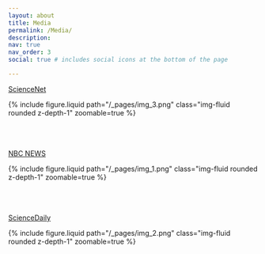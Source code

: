 ```yaml
---
layout: about
title: Media
permalink: /Media/
description: 
nav: true
nav_order: 3
social: true # includes social icons at the bottom of the page

---
```


[ScienceNet](https://news.sciencenet.cn/htmlnews/2024/4/520843.shtm)
<div class="row mt-3">
    <div class="col-sm mt-3 mt-md-0">
        {% include figure.liquid path="/_pages/img_3.png" class="img-fluid rounded z-depth-1" zoomable=true %}
    </div>

</div>

<br />
<br />
<br />




[NBC NEWS](https://www.nbcnews.com/health/health-news/brain-chooses-memories-sleep-rcna145159)

<div class="row mt-3">
    <div class="col-sm mt-3 mt-md-0">
        {% include figure.liquid path="/_pages/img_1.png" class="img-fluid rounded z-depth-1" zoomable=true %}
    </div>

</div>

<br />
<br />
<br />

[ScienceDaily](https://www.sciencedaily.com/releases/2024/03/240328162613.htm#google_vignette)

<div class="row mt-3">
    <div class="col-sm mt-3 mt-md-0">
        {% include figure.liquid path="/_pages/img_2.png" class="img-fluid rounded z-depth-1" zoomable=true %}
    </div>

</div>